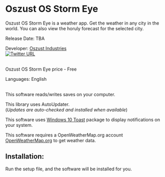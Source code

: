 # Oszust OS Storm Eye

Oszust OS Storm Eye is a weather app. Get the weather in any city in the world. You can also view the horuly forecast for the selected city.

Release Date: TBA

Developer: [Oszust Industries](https://github.com/Oszust-Industries)
<br /> [![Twitter URL](https://img.shields.io/twitter/url/https/twitter.com/bukotsunikki.svg?style=social&label=Follow%20%40OszustOS)](https://twitter.com/OszustOS)

<br /> Oszust OS Storm Eye price - Free 

Languages: English

<br /> This software reads/writes saves on your computer.

This library uses AutoUpdater.
<br /> (*Updates are auto-checked and installed when available*)

This software uses [Windows 10 Toast](https://pypi.org/project/win10toast/) package to display notifications on your system.

This software requires a OpenWeatherMap.org account [OpenWeatherMap.org](https://openweathermap.org/) to get weather data.

## Installation:

Run the setup file, and the software will be installed for you.
